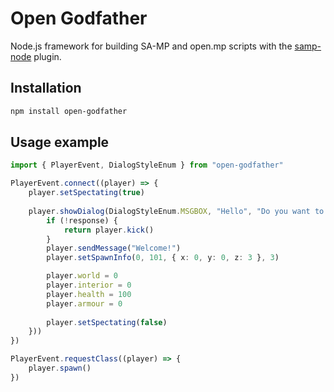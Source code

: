 
# Open Godfather

Node.js framework for building SA-MP and open.mp scripts with the [samp-node](https://github.com/AmyrAhmady/samp-node) plugin.


## Installation

```bash
npm install open-godfather
```
    
## Usage example

```typescript
import { PlayerEvent, DialogStyleEnum } from "open-godfather"

PlayerEvent.connect((player) => {
    player.setSpectating(true)
    
    player.showDialog(DialogStyleEnum.MSGBOX, "Hello", "Do you want to access the server?", "Spawn", "Leave", ((response) => {
        if (!response) {
            return player.kick()
        }
        player.sendMessage("Welcome!")
        player.setSpawnInfo(0, 101, { x: 0, y: 0, z: 3 }, 3)

        player.world = 0
        player.interior = 0
        player.health = 100
        player.armour = 0
    
        player.setSpectating(false)
    }))
})

PlayerEvent.requestClass((player) => {
    player.spawn()
})
```
